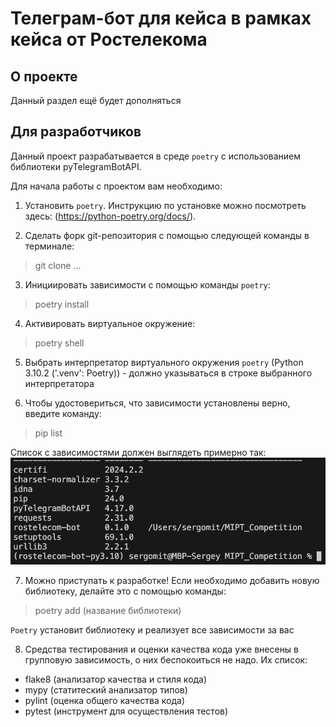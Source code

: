 # Телеграм-бот для кейса в рамках кейса от Ростелекома
## О проекте
Данный раздел ещё будет дополняться

## Для разработчиков
Данный проект разрабатывается в среде `poetry` с использованием библиотеки pyTelegramBotAPI.

Для начала работы с проектом вам необходимо:


1. Установить `poetry`. Инструкцию по установке можно посмотреть здесь: (https://python-poetry.org/docs/).

2. Сделать форк git-репозитория с помощью следующей команды в терминале:
> git clone ...

3. Инициировать зависимости с помощью команды `poetry`:
> poetry install

4. Активировать виртуальное окружение:
> poetry shell

5. Выбрать интерпретатор виртуального окружения `poetry`
(Python 3.10.2 ('.venv': Poetry)) - должно указываться в строке выбранного интерпретатора

6. Чтобы удостовериться, что зависимости установлены верно, введите команду:
> pip list

Список с зависимостями должен выглядеть примерно так:
![Модули](/Sources/Package%20list.png)

7. Можно приступать к разработке! Если необходимо добавить новую библиотеку,
делайте это с помощью команды:
> poetry add (название библиотеки)

`Poetry` установит библиотеку и реализует все зависимости за вас

8. Средства тестирования и оценки качества кода уже внесены в групповую зависимость, о них беспокоиться не надо. Их список:
 
 - flake8 (анализатор качества и стиля кода)
 - mypy (статитеский анализатор типов)
 - pylint (оценка общего качества кода)
 - pytest (инструмент для осуществления тестов)